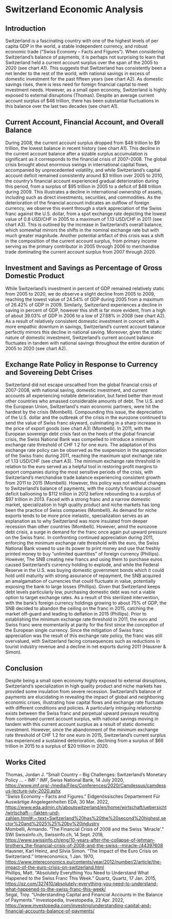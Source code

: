 # Switzerland Economic Analysis
## Introduction
Switzerland is a fascinating country with one of the highest levels of per capita GDP in the world, a stable independent currency, and robust economic trade (“Swiss Economy – Facts and Figures”). When considering Switzerland’s balance of payments, it is perhaps not surprising to learn that Switzerland held a current account surplus over the span of the 2005 to 2020 (see chart A1). This suggests that Switzerland has consistently been a net lender to the rest of the world, with national savings in excess of domestic investment for the past fifteen years (see chart A2). As domestic savings rises, there is less need for foreign financial capital to meet investment needs. However, as a small open economy, Switzerland is highly exposed to external disruptions (Thomas). Despite an average current account surplus of $48 trillion, there has been substantial fluctuations in this balance over the last two decades (see chart A1).
## Current Account, Financial Account, and Overall Balance
During 2008, the current account surplus dropped from $48 trillion to $9 trillion, the lowest balance in recent history (see chart A1). This decline in the current account balance after a sizable surplus accumulation is significant as it corresponds to the financial crisis of 2007–2008. The global crisis brought about enormous swings in international capital flows, accompanied by unprecedented volatility, and while Switzerland’s capital account deficit remained consistently around $3 trillion over 2005 to 2010, the country’s financial account experienced gradual deterioration during this period, from a surplus of $95 trillion in 2005 to a deficit of $48 trillion during 2009. This illustrates a decline in international ownership of assets, including such as direct investments, securities, and commodities. As the deterioration of the financial account indicates an outflow of foreign currency, we observe this event through a stark appreciation of the Swiss franc against the U.S. dollar, from a spot exchange rate depicting the lowest value of 0.8 USD/CHF in 2005 to a maximum of 1.13 USD/CHF in 2011 (see chart A3). This is outlined by the increase in Switzerland’s overall balance, which somewhat mirrors the shifts in the nominal exchange rate but with much greater magnitude. Another potential artifact of this crisis was a shift in the composition of the current account surplus, from primary income serving as the primary contributor in 2005 through 2006 to merchandise trade dominating the current account surplus from 2007 through 2020.
## Investment and Savings as Percentage of Gross Domestic Product
While Switzerland’s investment in percent of GDP remained relatively static from 2005 to 2020, we do observe a slight decline from 2005 to 2009, reaching the lowest value of 24.54% of GDP during 2005 from a maximum of 26.42% of GDP in 2009. Similarly, Switzerland experiences a decline in saving in percent of GDP, however this shift is far more evident, from a high of about 39.03% of GDP in 2006 to a low of 27.68% in 2008 (see chart A2). As a result of relatively consistent domestic investment in concert with a more empathic downturn in savings, Switzerland’s current account balance perfectly mirrors this decline in national saving. Moreover, given the static nature of domestic investment, Switzerland’s current account balance fluctuates in tandem with national savings throughout the entire duration of 2005 to 2020 (see chart A2).
## Exchange Rate Policy in Response to Currency and Sovereing Debt Crises        	
Switzerland did not escape unscathed from the global financial crisis of 2007-2008, with national saving, domestic investment, and current accounts all experiencing notable deterioration, but fared better than most other countries who amassed considerable amounts of debt. The U.S. and the European Union, Switzerland's main economic partners, were hit the hardest by the crisis (Mombelli). Compounding this issue, the depreciation of the U.S. dollar and the outbreak of the crisis in the eurozone continued to send the value of Swiss franc skyward, culminating in a sharp increase in the price of export goods (see chart A3) (Mombelli).
In 2011, with the European sovereign debt crisis fast on the heels of the global financial crisis, the Swiss National Bank was compelled to introduce a minimum exchange rate threshold of CHF 1.2 for one euro. The adaptation of this exchange rate policy can be observed as the suspension in the appreciation of the Swiss franc during 2011, reaching the maximum spot exchange rate of 1.13 USD/CHF (see chart A3). The minimum exchange rate threshold in relation to the euro served as a helpful tool in restoring profit margins to export companies during the most sensitive periods of the crisis, with Switzerland’s merchandise trade balance experiencing consistent growth from 2011 to 2015 (Mombelli). However, this policy was not without changes to Switzerland’s balance of payments, with the county’s financial account deficit ballooning to $112 trillion in 2012 before rebounding to a surplus of $97 trillion in 2013. Faced with a strong franc and a narrow domestic market, specialization in high quality product and niche markets has long been the practice of Swiss companies (Mombelli). As demand for niche exports tends to be more price inelastic, specialization serves as an explanation as to why Switzerland was more insulated from deeper recession than other countries (Mombelli).
However, amid the eurozone debt crisis, a surge in demand for the franc once again put upward pressure on the Swiss franc. In confronting continued appreciation during 2011, enforcing the minimum exchange rate threshold with the euro, the Swiss National Bank vowed to use its power to print money and use that freshly printed money to buy “unlimited quantities” of foreign currency (Phillips). However, The SNB creating new francs and using them to purchase euros caused Switzerland’s currency holding to explode, and while the Federal Reserve in the U.S. was buying domestic government bonds which it could hold until maturity with strong assurance of repayment, the SNB acquired an amalgamation of currencies that could fluctuate in value, potentially exposing the bank to large losses (Phillips). Given that Switzerland keeps debt levels particularly low, purchasing domestic debt was not a viable option to target exchange rates. As a result of this sterilized intervention, with the bank’s foreign currency holdings growing to about 75% of GDP, the SNB decided to abandon the ceiling on the franc in 2015, catching the market off-guard and leading to deflation in 2015 (Phillips). Prior to establishing the minimum exchange rate threshold in 2011, the euro and Swiss franc were momentarily at parity for the first since the conception of the European single currency. Since the mitigation of Swiss franc appreciation was the result of this exchange rate policy, the franc was still overvalued, with Switzerland facing consequences such as reductions in tourist industry revenue and a decline in net exports during 2011 (Hausner & Simon).
## Conclusion
Despite being a small open economy highly exposed to external disruptions, Switzerland’s specialization in high quality product and niche markets has provided some insulation from severe recession. Switzerland’s balance of payments are elucidating in revealing the impact of global and neighboring economic crises, illustrating how capital flows and exchange rate fluctuate with different conditions and policies. A particularly intriguing relationship exists between the Swiss franc and perpetual upward pressure resulting from continued current account surplus, with national savings moving in tandem with this current account surplus as a result of static domestic investment. However, since the abandonment of the  minimum exchange rate threshold of CHF 1.2 for one euro in 2015, Switzerland’s current surplus has experienced a sustained deterioration, declining from a surplus of $66 trillion in 2015 to a surplus of $20 trillion in 2020.
## Works Cited
Thomas, Jordan J. “Small Country – Big Challenges: Switzerland’s Monetary Policy ... - IMF.” IMF, Swiss National Bank, 14 July 2020, https://www.imf.org/-/media/Files/Conferences/2020/Camdessus/camdessus-lecture-july-2020.ashx <br/>
“Swiss Economy – Facts and Figures.” Eidgenössisches Departement Für Auswärtige Angelegenheiten EDA, 30 Mar. 2022, https://www.eda.admin.ch/aboutswitzerland/en/home/wirtschaft/uebersicht/wirtschaft---fakten-und-zahlen.html#:~:text=Switzerland%20has%20the%20second%20highest,sector%20and%2025%25%20by%20industry <br/>
Mombelli, Armando. “The Financial Crisis of 2008 and the Swiss 'Miracle'.” SWI Swissinfo.ch, Swissinfo.ch, 14 Sept. 2018, https://www.swissinfo.ch/eng/10-years-after-the-collapse-of-lehman-brothers_the-financial-crisis-of-2008-and-the-swiss--miracle-/44397608 <br/>
Hausner, Karl Heinz, and Silvia Simon. “The Impact of the Euro Crisis on Switzerland.” Intereconomics, 1 Jan. 1970, https://www.intereconomics.eu/contents/year/2012/number/2/article/the-impact-of-the-euro-crisis-on-switzerland.html <br/>
Phillips, Matt. “Absolutely Everything You Need to Understand What Happened to the Swiss Franc This Week.” Quartz, Quartz, 17 Jan. 2015, https://qz.com/327410/absolutely-everything-you-need-to-understand-what-happened-to-the-swiss-franc-this-week/ <br/>
Segal, Troy. “Understanding Capital and Financial Accounts in the Balance of Payments.” Investopedia, Investopedia, 22 Apr. 2022, https://www.investopedia.com/investing/understanding-capital-and-financial-accounts-balance-of-payments/ 
